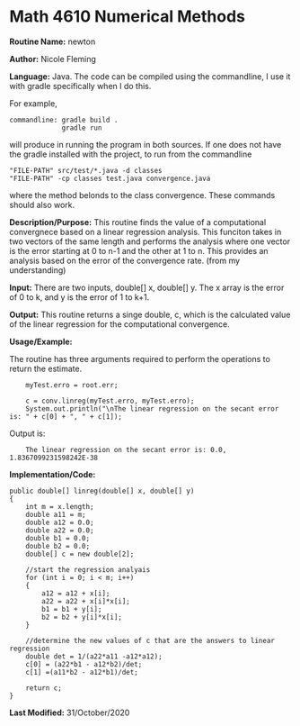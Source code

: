# Math 4610 Numerical Methods

**Routine Name:**           newton

**Author:** Nicole Fleming

**Language:** Java. The code can be compiled using the commandline, I use it with gradle specifically when I do this.

For example,

    commandline: gradle build .
                 gradle run

will produce in running the program in both sources. If one does not have the gradle installed with the project, to run from the commandline

    "FILE-PATH" src/test/*.java -d classes
    "FILE-PATH" -cp classes test.java convergence.java
    
where the method belonds to the class convergence. These commands should also work.

**Description/Purpose:** This routine finds the value of a computational convergnece based on a linear regression analysis. This funciton takes in two vectors of the same length and performs the analysis where one vector is the error starting at 0 to n-1 and the other at 1 to n. This provides an analysis based on the error of the convergence rate. (from my understanding) 

**Input:** There are two inputs, double[] x, double[] y. The x array is the error of 0 to k, and y is the error of 1 to k+1. 
 

**Output:** This routine returns a singe double, c, which is the calculated value of the linear regression for the computational convergence.  

**Usage/Example:**

The routine has three arguments required to perform the operations to return the estimate. 

        myTest.erro = root.err; 

        c = conv.linreg(myTest.erro, myTest.erro);
        System.out.println("\nThe linear regression on the secant error is: " + c[0] + ", " + c[1]);

Output is:
     
        The linear regression on the secant error is: 0.0, 1.8367099231598242E-38


**Implementation/Code:** 

    public double[] linreg(double[] x, double[] y)
    {
        int m = x.length;
        double a11 = m;
        double a12 = 0.0;
        double a22 = 0.0;
        double b1 = 0.0;
        double b2 = 0.0;
        double[] c = new double[2];

        //start the regression analyais
        for (int i = 0; i < m; i++)
        {
            a12 = a12 + x[i];
            a22 = a22 + x[i]*x[i];
            b1 = b1 + y[i];
            b2 = b2 + y[i]*x[i];
        }

        //determine the new values of c that are the answers to linear regression
        double det = 1/(a22*a11 -a12*a12);
        c[0] = (a22*b1 - a12*b2)/det;
        c[1] =(a11*b2 - a12*b1)/det;

        return c;
    }
    
**Last Modified:** 31/October/2020
